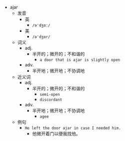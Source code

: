 - ajar
  - 发音
    - 英
      - `/ə'dʒɑː/`
    - 美
      - `/ə'dʒɑr/`
  - 词义
    - adj.
      - 半开的；微开的；不和谐的
        - `a door that is ajar is slightly open`
    - adv.
      - 半开地；微开地；不协调地
  - 近义词
    - adj.
      - 半开的；微开的；不和谐的
        - `semi-open`
        - `discordant`
    - adv.
      - 半开地；微开地；不协调地
        - `agee`
  - 例句
    - `He left the door ajar in case I needed him.`
      - 他微开着门以便我找他。

